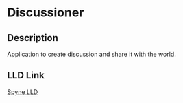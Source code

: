 # Discussioner

## Description

Application to create discussion and share it with the world.

## LLD Link

[Spyne LLD](https://docs.google.com/document/d/1xhuTKzalFq7g8ezxXU3K1auPP3VgR2SCQxRHQq6yutM/edit?usp=sharing)
